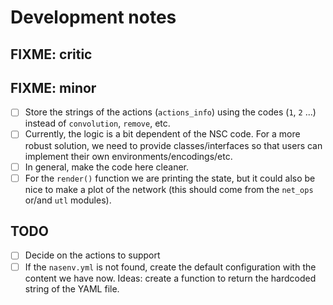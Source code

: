 # Development notes

## FIXME: critic

## FIXME: minor

- [ ] Store the strings of the actions (`actions_info`) using the codes (`1`, `2` ...) instead of `convolution`, `remove`, etc.
- [ ] Currently, the logic is a bit dependent of the NSC code. For a more robust solution, we need to provide classes/interfaces so that users can implement their own environments/encodings/etc.
- [ ] In general, make the code here cleaner.
- [ ] For the `render()` function we are printing the state, but it could also be nice to make a plot of the network (this should come from the `net_ops` or/and `utl` modules).

## TODO

- [ ] Decide on the actions to support
- [ ] If the `nasenv.yml` is not found, create the default configuration with the content we have now. Ideas: create a function to return the hardcoded string of the YAML file.
